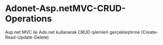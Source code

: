 # Adonet-Asp.netMVC-CRUD-Operations
Asp.net MVC ile Ado.net kullanarak CRUD işlemleri gerçekleştirme (Create-Read-Update-Delete)

